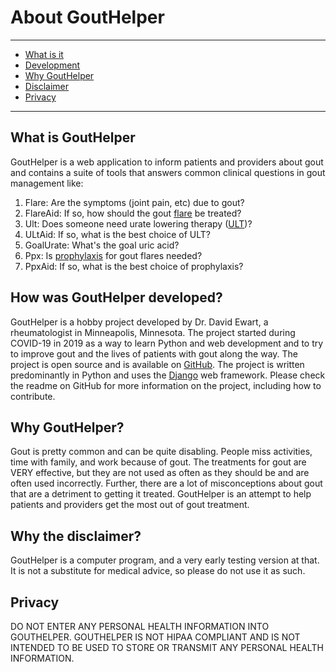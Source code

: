 # About GoutHelper

---

- [What is it](#what-is-it)
- [Development](#development)
- [Why GoutHelper](#why-gouthelper)
- [Disclaimer](#disclaimer)
- [Privacy](#privacy)

---

## <span id="what-is-it">What is GoutHelper</span>

GoutHelper is a web application to inform patients and providers about gout and contains a suite of tools that answers
common clinical questions in gout management like:

1. Flare: Are the symptoms (joint pain, etc) due to gout?
2. FlareAid: If so, how should the gout [flare](/treatments/about/flare/) be treated?
3. Ult: Does someone need urate lowering therapy ([ULT](/treatments/about/ult/))?
4. ULtAid: If so, what is the best choice of ULT?
5. GoalUrate: What's the goal uric acid?
6. Ppx: Is [prophylaxis](/treatments/about/ppx/) for gout flares needed?
7. PpxAid: If so, what is the best choice of prophylaxis?

## <span id="development">How was GoutHelper developed?</span>

GoutHelper is a hobby project developed by Dr. David Ewart, a rheumatologist in Minneapolis, Minnesota. The project started
during COVID-19 in 2019 as a way to learn Python and web development and to try to improve gout and the lives of patients with gout along the way. The project is open source and is available on [GitHub](https://github.com/Spiewart/gouthelper). The project is written predominantly in Python and uses the [Django](https://www.djangoproject.com/) web framework. Please check the readme on GitHub for more information on the project, including how to contribute.

## <span id="why-gouthelper">Why GoutHelper?</span>

Gout is pretty common and can be quite disabling. People miss activities, time with family, and work because of gout. The
treatments for gout are VERY effective, but they are not used as often as they should be and are often used incorrectly. Further,
there are a lot of misconceptions about gout that are a detriment
to getting it treated. GoutHelper is an attempt to help patients and providers get the most out of gout treatment.

## <span id="disclaimer">Why the disclaimer?</span>

GoutHelper is a computer program, and a very early testing version at that. It is not a substitute for medical advice, so please do not use it as such.

## <span id="privacy">Privacy</span>

DO NOT ENTER ANY PERSONAL HEALTH INFORMATION INTO GOUTHELPER. GOUTHELPER IS NOT HIPAA COMPLIANT AND IS NOT INTENDED TO BE USED
TO STORE OR TRANSMIT ANY PERSONAL HEALTH INFORMATION.
